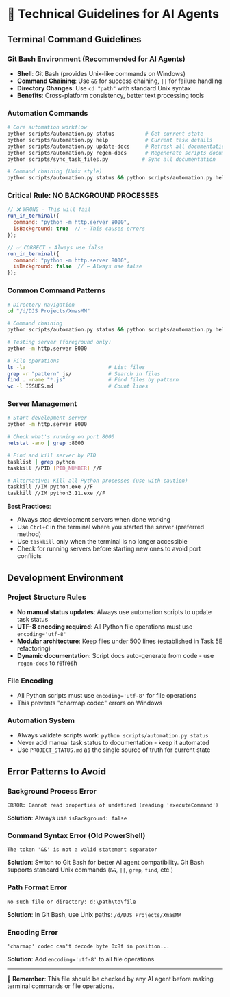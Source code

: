 # 🔧 Technical Guidelines for AI Agents

## Terminal Command Guidelines

### **Git Bash Environment (Recommended for AI Agents)**
- **Shell**: Git Bash (provides Unix-like commands on Windows)
- **Command Chaining**: Use `&&` for success chaining, `||` for failure handling
- **Directory Changes**: Use `cd "path"` with standard Unix syntax
- **Benefits**: Cross-platform consistency, better text processing tools

### **Automation Commands**
```bash
# Core automation workflow
python scripts/automation.py status          # Get current state
python scripts/automation.py help            # Current task details  
python scripts/automation.py update-docs     # Refresh all documentation
python scripts/automation.py regen-docs      # Regenerate scripts documentation
python scripts/sync_task_files.py           # Sync all documentation

# Command chaining (Unix style)
python scripts/automation.py status && python scripts/automation.py help
```

### **Critical Rule: NO BACKGROUND PROCESSES**
```javascript
// ❌ WRONG - This will fail
run_in_terminal({
  command: "python -m http.server 8000",
  isBackground: true  // ← This causes errors
});

// ✅ CORRECT - Always use false
run_in_terminal({
  command: "python -m http.server 8000", 
  isBackground: false  // ← Always use false
});
```

### **Common Command Patterns**
```bash
# Directory navigation
cd "/d/DJS Projects/XmasMM"

# Command chaining
python scripts/automation.py status && python scripts/automation.py help

# Testing server (foreground only)
python -m http.server 8000

# File operations
ls -la                           # List files
grep -r "pattern" js/            # Search in files
find . -name "*.js"              # Find files by pattern
wc -l ISSUES.md                  # Count lines
```

### **Server Management**
```bash
# Start development server
python -m http.server 8000

# Check what's running on port 8000
netstat -ano | grep :8000

# Find and kill server by PID
tasklist | grep python
taskkill //PID [PID_NUMBER] //F

# Alternative: Kill all Python processes (use with caution)
taskkill //IM python.exe //F
taskkill //IM python3.11.exe //F
```

**Best Practices**:
- Always stop development servers when done working
- Use `Ctrl+C` in the terminal where you started the server (preferred method)
- Use `taskkill` only when the terminal is no longer accessible
- Check for running servers before starting new ones to avoid port conflicts

## Development Environment

### **Project Structure Rules**
- **No manual status updates**: Always use automation scripts to update task status
- **UTF-8 encoding required**: All Python file operations must use `encoding='utf-8'`
- **Modular architecture**: Keep files under 500 lines (established in Task 5E refactoring)
- **Dynamic documentation**: Script docs auto-generate from code - use `regen-docs` to refresh

### **File Encoding**
- All Python scripts must use `encoding='utf-8'` for file operations
- This prevents "charmap codec" errors on Windows

### **Automation System**
- Always validate scripts work: `python scripts/automation.py status`
- Never add manual task status to documentation - keep it automated
- Use `PROJECT_STATUS.md` as the single source of truth for current state

## Error Patterns to Avoid

### **Background Process Error**
```
ERROR: Cannot read properties of undefined (reading 'executeCommand')
```
**Solution**: Always use `isBackground: false`

### **Command Syntax Error (Old PowerShell)**
```
The token '&&' is not a valid statement separator
```
**Solution**: Switch to Git Bash for better AI agent compatibility. Git Bash supports standard Unix commands (`&&`, `||`, `grep`, `find`, etc.)

### **Path Format Error**
```
No such file or directory: d:\path\to\file
```
**Solution**: In Git Bash, use Unix paths: `/d/DJS Projects/XmasMM`

### **Encoding Error**
```
'charmap' codec can't decode byte 0x8f in position...
```
**Solution**: Add `encoding='utf-8'` to all file operations

---

**📌 Remember**: This file should be checked by any AI agent before making terminal commands or file operations.
